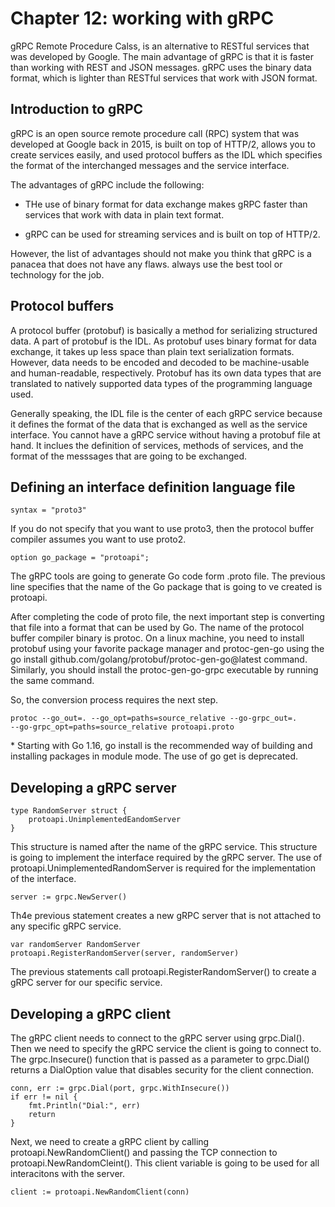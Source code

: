 # Chapter 12: working with gRPC
gRPC Remote Procedure Calss, is an alternative to RESTful services that was developed by Google. The main advantage of gRPC is that it is faster than working with REST and JSON messages. gRPC uses the binary data format, which is lighter than RESTful services that work with JSON format.

## Introduction to gRPC
gRPC is an open source remote procedure call (RPC) system that was developed at Google back in 2015, is built on top of HTTP/2, allows you to create services easily, and used protocol buffers as the IDL which specifies the format of the interchanged messages and the service interface.

The advantages of gRPC include the following:

* THe use of binary format for data exchange makes gRPC faster than services that work with data in plain text format.

* gRPC can be used for streaming services and is built on top of HTTP/2.

However, the list of advantages should not make you think that gRPC is a panacea that does not have any flaws. always use the best tool or technology for the job.

## Protocol buffers

A protocol buffer (protobuf) is basically a method for serializing structured data. A part of protobuf is the IDL. As protobuf uses binary format for data exchange, it takes up less space than plain text serialization formats. However, data needs to be encoded and decoded to be machine-usable and human-readable, respectively. Protobuf has its own data types that are translated to natively supported data types of the programming language used.

Generally speaking, the IDL file is the center of each gRPC service because it defines the format of the data that is exchanged as well as the service interface. You cannot have a gRPC service without having a protobuf file at hand. It inclues the definition of services, methods of services, and the format of the messsages that are going to be exchanged.

## Defining an interface definition language file

```
syntax = "proto3"
```

If you do not specify that you want to use proto3, then the protocol buffer compiler assumes you want to use proto2.

```
option go_package = "protoapi";
```

The gRPC tools are going to generate Go code form .proto file. The previous line specifies that the name of the Go package that is going to ve created is protoapi.

After completing the code of proto file, the next important step is converting that file into a format that can be used by Go. The name of the protocol buffer compiler binary is protoc. On a linux machine, you need to install protobuf using your favorite package manager and protoc-gen-go using the go install github.com/golang/protobuf/protoc-gen-go@latest command. Similarly, you should install the protoc-gen-go-grpc executable by running the same command. 

So, the conversion process requires the next step.
```
protoc --go_out=. --go_opt=paths=source_relative --go-grpc_out=.
--go-grpc_opt=paths=source_relative protoapi.proto
```

\* Starting with Go 1.16, go install is the recommended way of building and installing packages in module mode. The use of go get is deprecated.

## Developing a gRPC server

```
type RandomServer struct {
    protoapi.UnimplementedEandomServer
}
```

This structure is named after the name of the gRPC service. This structure is going to implement the interface required by the gRPC server. The use of protoapi.UnimplementedRandomServer is required for the implementation of the interface.
```
server := grpc.NewServer()
```

Th4e previous statement creates a new gRPC server that is not attached to any specific gRPC service.
```
var randomServer RandomServer
protoapi.RegisterRandomServer(server, randomServer)
```

The previous statements call protoapi.RegisterRandomServer() to create a gRPC server for our specific service.

## Developing a gRPC client

The gRPC client needs to connect to the gRPC server using grpc.Dial(). Then  we need to specify the gRPC service the client is going to connect to. The grpc.Insecure() function that is passed as a parameter to grpc.Dial() returns a DialOption value that disables security for the client connection.

```
conn, err := grpc.Dial(port, grpc.WithInsecure())
if err != nil {
    fmt.Println("Dial:", err)
    return
}
```

Next, we need to create a gRPC client by calling protoapi.NewRandomClient() and passing the TCP connection to protoapi.NewRandomCleint(). This client variable is going to be used for all interacitons with the server.

```
client := protoapi.NewRandomClient(conn)
```





